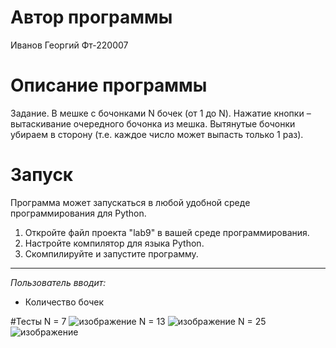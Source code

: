 # Автор программы
Иванов Георгий Фт-220007
# Описание программы
Задание. В мешке с бочонками N бочек (от 1 до N). Нажатие кнопки – вытаскивание очередного бочонка из мешка. Вытянутые бочонки убираем в сторону (т.е. каждое число может выпасть только 1 раз).
# Запуск
Программа может запускаться в любой удобной среде программирования для Python.
1. Откройте файл проекта "lab9" в вашей среде программирования.
2. Настройте компилятор для языка Python.
3. Скомпилируйте и запустите программу.
____
*Пользователь вводит:* 
- Количество бочек

#Тесты
N = 7
![изображение](https://github.com/gagashmina/Homework-9/assets/119807588/fa4b31fc-9bef-460d-8d3f-233e959f6cf2)
N = 13
![изображение](https://github.com/gagashmina/Homework-9/assets/119807588/e91cee48-85ca-4e7a-8415-7635c1caa907)
N = 25
![изображение](https://github.com/gagashmina/Homework-9/assets/119807588/ad3c427c-9118-476b-abfe-e4bd775b9a69)
